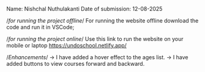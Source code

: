 Name: Nishchal Nuthulakanti
Date of submission: 12-08-2025

/*for running the project offline*/
For running the website offline download the code and run it in VSCode;

/*for running the project online*/
Use this link to run the website on your mobile or laptop https://undoschool.netlify.app/

/*Enhancements*/
-> I have added a hover effect to the ages list.
-> I have added buttons to view courses forward and backward.
